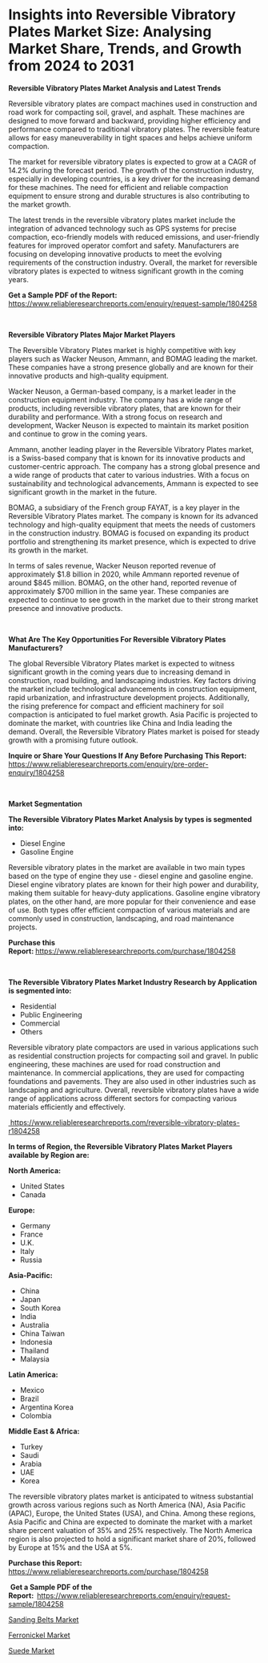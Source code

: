 <p><h1>Insights into Reversible Vibratory Plates Market Size: Analysing Market Share, Trends, and Growth from 2024 to 2031</h1></p><p><strong>Reversible Vibratory Plates Market Analysis and Latest Trends</strong></p>
<p><p>Reversible vibratory plates are compact machines used in construction and road work for compacting soil, gravel, and asphalt. These machines are designed to move forward and backward, providing higher efficiency and performance compared to traditional vibratory plates. The reversible feature allows for easy maneuverability in tight spaces and helps achieve uniform compaction.</p><p>The market for reversible vibratory plates is expected to grow at a CAGR of 14.2% during the forecast period. The growth of the construction industry, especially in developing countries, is a key driver for the increasing demand for these machines. The need for efficient and reliable compaction equipment to ensure strong and durable structures is also contributing to the market growth.</p><p>The latest trends in the reversible vibratory plates market include the integration of advanced technology such as GPS systems for precise compaction, eco-friendly models with reduced emissions, and user-friendly features for improved operator comfort and safety. Manufacturers are focusing on developing innovative products to meet the evolving requirements of the construction industry. Overall, the market for reversible vibratory plates is expected to witness significant growth in the coming years.</p></p>
<p><strong>Get a Sample PDF of the Report:&nbsp;</strong> <a href="https://www.reliableresearchreports.com/enquiry/request-sample/1804258">https://www.reliableresearchreports.com/enquiry/request-sample/1804258</a></p>
<p>&nbsp;</p>
<p><strong>Reversible Vibratory Plates Major Market Players</strong></p>
<p><p>The Reversible Vibratory Plates market is highly competitive with key players such as Wacker Neuson, Ammann, and BOMAG leading the market. These companies have a strong presence globally and are known for their innovative products and high-quality equipment.</p><p>Wacker Neuson, a German-based company, is a market leader in the construction equipment industry. The company has a wide range of products, including reversible vibratory plates, that are known for their durability and performance. With a strong focus on research and development, Wacker Neuson is expected to maintain its market position and continue to grow in the coming years.</p><p>Ammann, another leading player in the Reversible Vibratory Plates market, is a Swiss-based company that is known for its innovative products and customer-centric approach. The company has a strong global presence and a wide range of products that cater to various industries. With a focus on sustainability and technological advancements, Ammann is expected to see significant growth in the market in the future.</p><p>BOMAG, a subsidiary of the French group FAYAT, is a key player in the Reversible Vibratory Plates market. The company is known for its advanced technology and high-quality equipment that meets the needs of customers in the construction industry. BOMAG is focused on expanding its product portfolio and strengthening its market presence, which is expected to drive its growth in the market.</p><p>In terms of sales revenue, Wacker Neuson reported revenue of approximately $1.8 billion in 2020, while Ammann reported revenue of around $845 million. BOMAG, on the other hand, reported revenue of approximately $700 million in the same year. These companies are expected to continue to see growth in the market due to their strong market presence and innovative products.</p></p>
<p>&nbsp;</p>
<p><strong>What Are The Key Opportunities For Reversible Vibratory Plates Manufacturers?</strong></p>
<p><p>The global Reversible Vibratory Plates market is expected to witness significant growth in the coming years due to increasing demand in construction, road building, and landscaping industries. Key factors driving the market include technological advancements in construction equipment, rapid urbanization, and infrastructure development projects. Additionally, the rising preference for compact and efficient machinery for soil compaction is anticipated to fuel market growth. Asia Pacific is projected to dominate the market, with countries like China and India leading the demand. Overall, the Reversible Vibratory Plates market is poised for steady growth with a promising future outlook.</p></p>
<p><strong>Inquire or Share Your Questions If Any Before Purchasing This Report:</strong> <a href="https://www.reliableresearchreports.com/enquiry/pre-order-enquiry/1804258">https://www.reliableresearchreports.com/enquiry/pre-order-enquiry/1804258</a></p>
<p>&nbsp;</p>
<p><strong>Market Segmentation</strong></p>
<p><strong>The Reversible Vibratory Plates Market Analysis by types is segmented into:</strong></p>
<p><ul><li>Diesel Engine</li><li>Gasoline Engine</li></ul></p>
<p><p>Reversible vibratory plates in the market are available in two main types based on the type of engine they use - diesel engine and gasoline engine. Diesel engine vibratory plates are known for their high power and durability, making them suitable for heavy-duty applications. Gasoline engine vibratory plates, on the other hand, are more popular for their convenience and ease of use. Both types offer efficient compaction of various materials and are commonly used in construction, landscaping, and road maintenance projects.</p></p>
<p><strong>Purchase this Report:&nbsp;</strong><a href="https://www.reliableresearchreports.com/purchase/1804258">https://www.reliableresearchreports.com/purchase/1804258</a></p>
<p>&nbsp;</p>
<p><strong>The Reversible Vibratory Plates Market Industry Research by Application is segmented into:</strong></p>
<p><ul><li>Residential</li><li>Public Engineering</li><li>Commercial</li><li>Others</li></ul></p>
<p><p>Reversible vibratory plate compactors are used in various applications such as residential construction projects for compacting soil and gravel. In public engineering, these machines are used for road construction and maintenance. In commercial applications, they are used for compacting foundations and pavements. They are also used in other industries such as landscaping and agriculture. Overall, reversible vibratory plates have a wide range of applications across different sectors for compacting various materials efficiently and effectively.</p></p>
<p><a href="https://www.reliableresearchreports.com/reversible-vibratory-plates-r1804258">&nbsp;https://www.reliableresearchreports.com/reversible-vibratory-plates-r1804258</a></p>
<p><strong>In terms of Region, the Reversible Vibratory Plates Market Players available by Region are:</strong></p>
<p>
    <p> <strong> North America: </strong>
        <ul>
            <li>United States</li>
            <li>Canada</li>
        </ul>
        </p> 
    <p> <strong> Europe: </strong>
        <ul>
            <li>Germany</li>
            <li>France</li>
            <li>U.K.</li>
            <li>Italy</li>
            <li>Russia</li>
        </ul>
        </p> 
    <p> <strong> Asia-Pacific: </strong>
        <ul>
            <li>China</li>
            <li>Japan</li>
            <li>South Korea</li>
            <li>India</li>
            <li>Australia</li>
            <li>China Taiwan</li>
            <li>Indonesia</li>
            <li>Thailand</li>
            <li>Malaysia</li>
        </ul>
        </p> 
    <p> <strong> Latin America: </strong>
        <ul>
            <li>Mexico</li>
            <li>Brazil</li>
            <li>Argentina Korea</li>
            <li>Colombia</li>
        </ul>
        </p> 
    <p> <strong> Middle East & Africa: </strong>
        <ul>
            <li>Turkey</li>
            <li>Saudi</li>
            <li>Arabia</li>
            <li>UAE</li>
            <li>Korea</li>
        </ul>
    </p>
    </p>
<p><p>The reversible vibratory plates market is anticipated to witness substantial growth across various regions such as North America (NA), Asia Pacific (APAC), Europe, the United States (USA), and China. Among these regions, Asia Pacific and China are expected to dominate the market with a market share percent valuation of 35% and 25% respectively. The North America region is also projected to hold a significant market share of 20%, followed by Europe at 15% and the USA at 5%.</p></p>
<p><strong>Purchase this Report: </strong><a href="https://www.reliableresearchreports.com/purchase/1804258">https://www.reliableresearchreports.com/purchase/1804258</a></p>
<p>&nbsp;<strong>Get a Sample PDF of the Report:&nbsp;&nbsp;</strong><a href="https://www.reliableresearchreports.com/enquiry/request-sample/1804258">https://www.reliableresearchreports.com/enquiry/request-sample/1804258</a></p>
<p><strong></strong></p>
<p><p><a href="https://www.linkedin.com/pulse/sanding-belts-market-size-trends-growth-outlook-forecasted-period-hjlwf?trackingId=b3VxYKSVv2TITdDST45mMA%3D%3D">Sanding Belts Market</a></p><p><a href="https://www.linkedin.com/pulse/ferronickel-market-analysis-size-global-industry-overview-segmentation-h6saf?trackingId=CRwP9GgCOExKzfFPTHvjGg%3D%3D">Ferronickel Market</a></p><p><a href="https://www.linkedin.com/pulse/decoding-suede-market-deep-dive-latest-trends-segmentation-competitive-g9p6f?trackingId=AmWaPMVIvfa6vm%2Fd8ZHyJw%3D%3D">Suede Market</a></p></p>